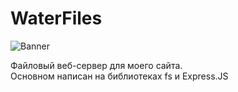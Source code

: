 # WaterFiles

![Banner](https://kelcuprum.ru/ass/budge/alina%20budge.svg)

Файловый веб-сервер для моего сайта.<br>
Основном написан на библиотеках fs и Express.JS
